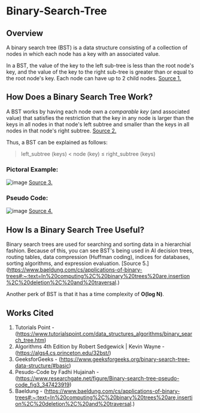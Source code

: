 # Binary-Search-Tree


## Overview

A binary search tree (BST) is a data structure consisting of a collection of nodes in which each node has a key with an associated value.  

In a BST, the value of the key to the left sub-tree is less than the root node's key, and the value of the key to the right sub-tree is greater than or equal to the root node's key. Each node can have up to 2 child nodes. [Source 1.](https://www.tutorialspoint.com/data_structures_algorithms/binary_search_tree.htm)



## How Does a Binary Search Tree Work?

A BST works by having each node own a *comparable key* (and associated value) that satisfies the restriction that the key in any node is larger than the keys in all nodes in that node's left subtree and smaller than the keys in all nodes in that node's right subtree. [Source 2.](https://algs4.cs.princeton.edu/32bst/)  

Thus, a BST can be explained as follows:
>left_subtree (keys) < node (key) ≤ right_subtree (keys)


### Pictoral Example:  
![image](https://user-images.githubusercontent.com/78120051/200489601-fa5eff6a-1855-4ee2-bf03-c3e4a17b680b.png) [Source 3.](https://www.geeksforgeeks.org/binary-search-tree-data-structure/#basic)


### Pseudo Code:  
![image](https://user-images.githubusercontent.com/78120051/200489044-26002947-45a6-45f2-af16-6dbe3c3ec07e.png) [Source 4.](https://www.researchgate.net/figure/Binary-search-tree-pseudo-code_fig3_347423919)



## How Is a Binary Search Tree Useful?
Binary search trees are used for searching and sorting data in a hierarchial fashion. Because of this, you can see BST's being used in AI decision trees, routing tables, data compression (Huffman coding), indices for databases, sorting algorithms, and expression evaluation. [Source 5.] (https://www.baeldung.com/cs/applications-of-binary-trees#:~:text=In%20computing%2C%20binary%20trees%20are,insertion%2C%20deletion%2C%20and%20traversal.)  

Another perk of BST is that it has a time complexity of **O(log N)**.

## Works Cited
1. Tutorials Point - (https://www.tutorialspoint.com/data_structures_algorithms/binary_search_tree.htm)
2. Algorithms 4th Edition by Robert Sedgewick | Kevin Wayne - (https://algs4.cs.princeton.edu/32bst/)
3. GeeksforGeeks - (https://www.geeksforgeeks.org/binary-search-tree-data-structure/#basic)
4. Pesudo-Code by Fadhi Hujainah - (https://www.researchgate.net/figure/Binary-search-tree-pseudo-code_fig3_347423919)
5. Baeldung - (https://www.baeldung.com/cs/applications-of-binary-trees#:~:text=In%20computing%2C%20binary%20trees%20are,insertion%2C%20deletion%2C%20and%20traversal.)
